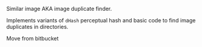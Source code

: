 Similar image AKA image duplicate finder.

Implements variants of `dHash` perceptual hash and basic code to find image duplicates in directories.   

Move from bitbucket
